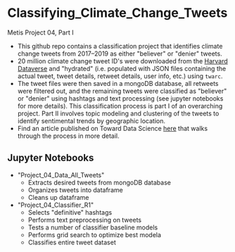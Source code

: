 # Classifying_Climate_Change_Tweets
Metis Project 04, Part I  

- This github repo contains a classification project that identifies climate change tweets from 2017–2019 as either "believer" or "denier" tweets. 
- 20 million climate change tweet ID's were downloaded from the [Harvard Dataverse](https://dataverse.harvard.edu/dataset.xhtml?persistentId=doi:10.7910/DVN/5QCCUU) and "hydrated" (i.e. populated with JSON files containing the actual tweet, tweet details, retweet details, user info, etc.) using `twarc`.
- The tweet files were then saved in a mongoDB database, all retweets were filtered out, and the remaining tweets were classified as "believer" or "denier" using hashtags and text processing (see jupyter notebooks for more details). This classification process is part I of an overarching project.  Part II involves topic modeling and clustering of the tweets to identify sentimental trends by geographic location.
- Find an article published on Toward Data Science [here](https://towardsdatascience.com/classifying-climate-change-tweets-8245450a5e96) that walks through the process in more detail.

## Jupyter Notebooks
- "Project_04_Data_All_Tweets"
	- Extracts desired tweets from mongoDB database
	- Organizes tweets into dataframe
	- Cleans up dataframe
- "Project_04_Classifier_R1"
	- Selects "definitive" hashtags
	- Performs text preprocessing on tweets
	- Tests a number of classifier baseline models
	- Performs grid search to optimize best modela
	- Classifies entire tweet dataset 